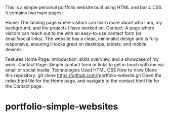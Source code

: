 This is a simple personal portfolio website built using HTML and basic CSS. It contains two main pages:

Home: The landing page where visitors can learn more about who I am, my background, and the projects I have worked on.
Contact: A page where visitors can reach out to me with an easy-to-use contact form (or email/social links).
The website has a clean, minimalist design and is fully responsive, ensuring it looks great on desktops, tablets, and mobile devices.

Features
Home Page: Introduction, skills overview, and a showcase of my work.
Contact Page: Simple contact form or links to get in touch with me via email or social media.
Technologies Used
HTML
CSS
How to View
Clone this repository:
git clone https://github.com/<your-username>/portfolio-website.git
Open the index.html file for the Home page, and navigate to the contact.html file for the Contact page.
# portfolio-simple-websites
